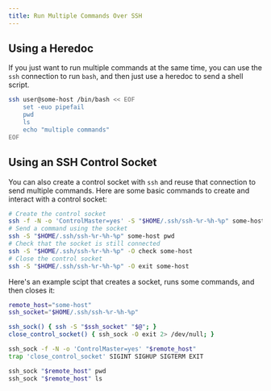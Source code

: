 ```yaml
---
title: Run Multiple Commands Over SSH
---
```


## Using a Heredoc

If you just want to run multiple commands at the same time, you can use the `ssh` connection to run
`bash`, and then just use a heredoc to send a shell script.

```bash
ssh user@some-host /bin/bash << EOF
    set -euo pipefail
    pwd
    ls
    echo "multiple commands"
EOF
```

## Using an SSH Control Socket

You can also create a control socket with `ssh` and reuse that connection to send multiple commands.
Here are some basic commands to create and interact with a control socket:

```bash
# Create the control socket
ssh -f -N -o 'ControlMaster=yes' -S "$HOME/.ssh/ssh-%r-%h-%p" some-host
# Send a command using the socket
ssh -S "$HOME/.ssh/ssh-%r-%h-%p" some-host pwd
# Check that the socket is still connected
ssh -S "$HOME/.ssh/ssh-%r-%h-%p" -O check some-host
# Close the control socket
ssh -S "$HOME/.ssh/ssh-%r-%h-%p" -O exit some-host
```

Here's an example scipt that creates a socket, runs some commands, and then closes it:

```bash
remote_host="some-host"
ssh_socket="$HOME/.ssh/ssh-%r-%h-%p"

ssh_sock() { ssh -S "$ssh_socket" "$@"; }
close_control_socket() { ssh_sock -O exit 2> /dev/null; }

ssh_sock -f -N -o 'ControlMaster=yes' "$remote_host"
trap 'close_control_socket' SIGINT SIGHUP SIGTERM EXIT

ssh_sock "$remote_host" pwd
ssh_sock "$remote_host" ls
```
